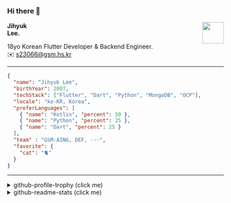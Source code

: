 ### Hi there 👋
<img src="https://github.githubassets.com/images/mona-loading-default.gif" width="50px" align="right">
</a>

**Jihyuk\
Lee.**

18yo Korean Flutter Developer & Backend Engineer.\
✉️ <s23066@gsm.hs.kr>

---

```json
{
  "name": "Jihyuk Lee",
  "birthYear": 2007,
  "techStack": ["Flutter", "Dart", "Python", "MongoDB", "OCP"],
  "locale": "ko-KR, Korea",
  "preferLanguages": [
    { "name": "Kotlin", "percent": 50 },
    { "name": "Python", "percent": 25 },
    { "name": "Dart", "percent": 25 }
  ],
  "team" : "GSM-AING, DEF, ···",
  "favorite": {
    "cat": "🐈"
  }
}
```
---
<details>
  <summary>github-profile-trophy (click me)</summary>
  
![](https://github-profile-trophy.vercel.app/?username=withJihyuk&row=1&column=8&theme=nord)
  
</details>
<details>
  <summary>github-readme-stats (click me)</summary>
  
<!--START_SECTION:waka-->
![Code Time](http://img.shields.io/badge/Code%20Time-638%20hrs%2056%20mins-blue)

![Lines of code](https://img.shields.io/badge/%EC%A0%80%EB%8A%94%20%EC%97%AC%ED%83%9C%EA%B9%8C%EC%A7%80%20-490.6%20thousand%20%EC%A4%84%EC%9D%98%20%EC%BD%94%EB%93%9C%EB%A5%BC%20%EC%9E%91%EC%84%B1%ED%96%88%EC%96%B4%EC%9A%94.-blue)

**저는 아침형 인간이에요. 🐤** 

```text
🌞 아침                     417 commits         █████░░░░░░░░░░░░░░░░░░░░   18.23 % 
🌆 낮　                     818 commits         █████████░░░░░░░░░░░░░░░░   35.77 % 
🌃 저녁                     801 commits         █████████░░░░░░░░░░░░░░░░   35.02 % 
🌙 밤　                     251 commits         ███░░░░░░░░░░░░░░░░░░░░░░   10.98 % 
```


📊 **저는 이번주를 이렇게 시간을 보냈어요.** 

```text
🕑︎ Timezone: Asia/Seoul

💬 프로그래밍 언어들: 
Kotlin                   6 hrs 48 mins       ███████████████░░░░░░░░░░   59.55 % 
Dart                     1 hr 38 mins        ████░░░░░░░░░░░░░░░░░░░░░   14.39 % 
HTML                     51 mins             ██░░░░░░░░░░░░░░░░░░░░░░░   07.51 % 
YAML                     46 mins             ██░░░░░░░░░░░░░░░░░░░░░░░   06.83 % 
MDX                      39 mins             █░░░░░░░░░░░░░░░░░░░░░░░░   05.82 % 

🔥 에디터들: 
IntelliJ IDEA            7 hrs 34 mins       █████████████████░░░░░░░░   66.26 % 
VS Code                  3 hrs 51 mins       ████████░░░░░░░░░░░░░░░░░   33.74 % 

💻 운영 체제들: 
Mac                      11 hrs 25 mins      █████████████████████████   100.00 % 
```


 Last Updated on 10/01/2025 18:48:57 UTC
<!--END_SECTION:waka-->

</details>

</div>

